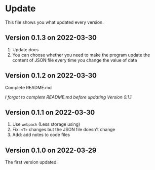 
# Update

This file shows you what updated every version.

## Version 0.1.3 on 2022-03-30

1. Update docs
2. You can choose whether you need to make the program update the content of JSON file every time you change the value of data

## Version 0.1.2 on 2022-03-30

Complete README.md

*I forgot to complete README.md before updating Version 0.1.1*

## Version 0.1.1 on 2022-03-30

1. Use `webpack` (Less storage using)
2. Fix: `<T>` changes but the JSON file doesn't change
3. Add: add notes to code files

## Version 0.1.0 on 2022-03-29

The first version updated.
